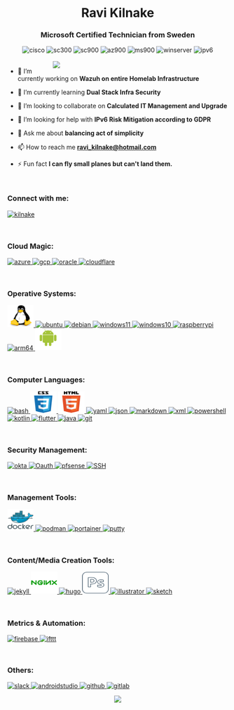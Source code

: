 <h1 align="center">Ravi Kilnake</h1>
<h3 align="center">Microsoft Certified Technician from Sweden</h3>
<div align="center">
    <div class="icon-container">
        <img src="https://images.credly.com/size/340x340/images/04e8034c-81f5-4f7f-ab23-e8b428c31ce9/ITE.png" width="50" alt="cisco">
        <img src="https://intunedin.files.wordpress.com/2021/05/identity-and-access-administrator-associate-600x6001-1.png" width="50" alt="sc300">
        <img src="https://images.credly.com/size/340x340/images/fc1352af-87fa-4947-ba54-398a0e63322e/security-compliance-and-identity-fundamentals-600x600.png" width="50" alt="sc900">
        <img src="https://www.flexmind.co/wp-content/uploads/2020/08/AZ-900-420X420.png" width="50" alt="az900">
        <img src="https://learn.microsoft.com/en-us/media/learn/certification/badges/microsoft-certified-fundamentals-badge.svg" width="50" alt="ms900">
        <img src="https://images.credly.com/images/85d8fffd-19fa-4191-b51d-c090541980ee/MCSA-Windows-Server-2016-2019.png" width="50" alt="winserver">
        <img src="https://phil.lavin.me.uk/wp-content/uploads/2019/07/apnic.png" width="50" alt="ipv6">
    </div>
</div>

<br>
<img align="right" width="400" src="https://cdn.dribbble.com/userupload/12609824/file/original-0ebf1e6c9a64bfe1510cf8d72de99185.gif">

- 🔭 I’m currently working on **Wazuh on entire Homelab Infrastructure**

- 🌱 I’m currently learning **Dual Stack Infra Security**

- 👯 I’m looking to collaborate on **Calculated IT Management and Upgrade**

- 🤝 I’m looking for help with **IPv6 Risk Mitigation according to GDPR**

- 💬 Ask me about **balancing act of simplicity**

- 📫 How to reach me **ravi_kilnake@hotmail.com**

- ⚡ Fun fact **I can fly small planes but can't land them.**
<br>
<h3 align="left">Connect with me:</h3>
<p align="left">
<a href="https://linkedin.com/in/kilnake" target="blank"><img align="center" src="https://raw.githubusercontent.com/rahuldkjain/github-profile-readme-generator/master/src/images/icons/Social/linked-in-alt.svg" alt="kilnake" height="30" width="40" /></a>
</p>
<br>
<h3 align="left">Cloud Magic:</h3>
<p align="left"> 
<a href="https://azure.microsoft.com/en-in/" target="_blank" rel="noreferrer"> <img src="https://cdn.jsdelivr.net/gh/devicons/devicon@latest/icons/azure/azure-original-wordmark.svg" alt="azure" width="60" height="50"/> </a> 
<a href="https://cloud.google.com" target="_blank" rel="noreferrer"> <img src="https://www.vectorlogo.zone/logos/google_cloud/google_cloud-icon.svg" alt="gcp" width="60" height="50"/> </a> 
<a href="https://cloud.oracle.com" target="_blank" rel="noreferrer"> <img src="https://cdn.jsdelivr.net/gh/devicons/devicon@latest/icons/oracle/oracle-original.svg" alt="oracle" width="60" height="50"/> </a> 
<a href="https://cloudflare.com" target="_blank" rel="noreferrer"> <img src="https://cdn.jsdelivr.net/gh/devicons/devicon@latest/icons/cloudflare/cloudflare-original-wordmark.svg" alt="cloudflare" width="60" height="50"/> </a> 
</p>
<br>
<h3 align="left">Operative Systems:</h3>
<p align="left"> 
<a href="https://www.linux.org/" target="_blank" rel="noreferrer"> <img src="https://raw.githubusercontent.com/devicons/devicon/master/icons/linux/linux-original.svg" alt="linux" width="60" height="50"/> </a> 
<a href="https://ubuntu.com" target="_blank" rel="noreferrer"> <img src="https://cdn.jsdelivr.net/gh/devicons/devicon@latest/icons/ubuntu/ubuntu-original-wordmark.svg" alt="ubuntu" width="60" height="50"/> </a> 
<a href="https://debian.org" target="_blank" rel="noreferrer"> <img src="https://cdn.jsdelivr.net/gh/devicons/devicon@latest/icons/debian/debian-original-wordmark.svg" alt="debian" width="60" height="50"/> </a> 
<a href="https://microsoft.com" target="_blank" rel="noreferrer"> <img src="https://cdn.jsdelivr.net/gh/devicons/devicon@latest/icons/windows11/windows11-original-wordmark.svg" alt="windows11" width="60" height="50"/> </a> 
<a href="https://microsoft.com" target="_blank" rel="noreferrer"> <img src="https://cdn.jsdelivr.net/gh/devicons/devicon@latest/icons/windows8/windows8-original.svg" alt="windows10" width="60" height="50"/> </a> 
<a href="https://raspberrypi.com" target="_blank" rel="noreferrer"> <img src="https://cdn.jsdelivr.net/gh/devicons/devicon@latest/icons/raspberrypi/raspberrypi-original-wordmark.svg" alt="raspberrypi" width="60" height="50"/> </a> 
<a href="https://en.wikipedia.org/wiki/AArch64" target="_blank" rel="noreferrer"> <img src="https://cdn.jsdelivr.net/gh/devicons/devicon@latest/icons/aarch64/aarch64-original.svg" alt="arm64" width="60" height="50"/> </a> 
<a href="https://developer.android.com" target="_blank" rel="noreferrer"> <img src="https://raw.githubusercontent.com/devicons/devicon/master/icons/android/android-original-wordmark.svg" alt="android" width="60" height="50"/> </a> 
</p>
<br>
<h3 align="left">Computer Languages:</h3>
<p align="left"> 
<a href="https://www.gnu.org/software/bash/" target="_blank" rel="noreferrer"> <img src="https://www.vectorlogo.zone/logos/gnu_bash/gnu_bash-icon.svg" alt="bash" width="60" height="50"/> </a> 
<a href="https://www.w3schools.com/css/" target="_blank" rel="noreferrer"> <img src="https://raw.githubusercontent.com/devicons/devicon/master/icons/css3/css3-original-wordmark.svg" alt="css3" width="60" height="50"/> </a> 
<a href="https://www.w3.org/html/" target="_blank" rel="noreferrer"> <img src="https://raw.githubusercontent.com/devicons/devicon/master/icons/html5/html5-original-wordmark.svg" alt="html5" width="60" height="50"/> </a> 
<a href="https://yaml.org" target="_blank" rel="noreferrer"> <img src="https://cdn.jsdelivr.net/gh/devicons/devicon@latest/icons/yaml/yaml-original.svg" alt="yaml" width="60" height="50"/> </a> 
<a href="https://json.org" target="_blank" rel="noreferrer"> <img src="https://cdn.jsdelivr.net/gh/devicons/devicon@latest/icons/json/json-original.svg" alt="json" width="60" height="50"/> </a> 
<a href="https://markdownguide.org" target="_blank" rel="noreferrer"> <img src="https://cdn.jsdelivr.net/gh/devicons/devicon@latest/icons/markdown/markdown-original.svg" alt="markdown" width="60" height="50"/> </a> 
<a href="https://www.w3schools.com/xml/" target="_blank" rel="noreferrer"> <img src="https://cdn.jsdelivr.net/gh/devicons/devicon@latest/icons/xml/xml-original.svg" alt="xml" width="60" height="50"/> </a> 
<a href="https://learn.microsoft.com/en-us/powershell" target="_blank" rel="noreferrer"> <img src="https://cdn.jsdelivr.net/gh/devicons/devicon@latest/icons/powershell/powershell-original.svg" alt="powershell" width="60" height="50"/> </a> 
<a href="https://kotlinlang.org" target="_blank" rel="noreferrer"> <img src="https://www.vectorlogo.zone/logos/kotlinlang/kotlinlang-icon.svg" alt="kotlin" width="60" height="50"/> </a> 
<a href="https://flutter.dev" target="_blank" rel="noreferrer"> <img src="https://www.vectorlogo.zone/logos/flutterio/flutterio-icon.svg" alt="flutter" width="60" height="50"/> </a> 
<a href="https://java.com" target="_blank" rel="noreferrer"> <img src="https://cdn.jsdelivr.net/gh/devicons/devicon@latest/icons/java/java-original-wordmark.svg" alt="java" width="60" height="50"/> </a> 
<a href="https://git-scm.com/" target="_blank" rel="noreferrer"> <img src="https://www.vectorlogo.zone/logos/git-scm/git-scm-icon.svg" alt="git" width="60" height="50"/> </a> 
</p>
<br>
<h3 align="left">Security Management:</h3>
<p align="left"> 
<a href="https://okta.com" target="_blank" rel="noreferrer"> <img src="https://cdn.jsdelivr.net/gh/devicons/devicon@latest/icons/okta/okta-original-wordmark.svg" alt="okta" width="60" height="50"/> </a> 
<a href="https://oauth.net" target="_blank" rel="noreferrer"> <img src="https://cdn.jsdelivr.net/gh/devicons/devicon@latest/icons/oauth/oauth-original.svg" alt="Oauth" width="60" height="50"/> </a> 
<a href="https://pfsense.org" target="_blank" rel="noreferrer"> <img src="https://cdn.jsdelivr.net/gh/devicons/devicon@latest/icons/pfsense/pfsense-original-wordmark.svg" alt="pfsense" width="60" height="50"/> </a> 
<a href="https://ssh.com" target="_blank" rel="noreferrer"> <img src="https://cdn.jsdelivr.net/gh/devicons/devicon@latest/icons/ssh/ssh-original-wordmark.svg" alt="SSH" width="60" height="50"/> </a> 
</p>
<br>
<h3 align="left">Management Tools:</h3>
<p align="left"> 
<a href="https://www.docker.com/" target="_blank" rel="noreferrer"> <img src="https://raw.githubusercontent.com/devicons/devicon/master/icons/docker/docker-original-wordmark.svg" alt="docker" width="60" height="50"/> </a> 
<a href="https://podman.io" target="_blank" rel="noreferrer"> <img src="https://cdn.jsdelivr.net/gh/devicons/devicon@latest/icons/podman/podman-original.svg" alt="podman" width="60" height="50"/> </a> 
<a href="https://www.portainer.io" target="_blank" rel="noreferrer"> <img src="https://cdn.jsdelivr.net/gh/devicons/devicon@latest/icons/portainer/portainer-original-wordmark.svg" alt="portainer" width="60" height="50"/> </a> 
<a href="https://putty.org" target="_blank" rel="noreferrer"> <img src="https://cdn.jsdelivr.net/gh/devicons/devicon@latest/icons/putty/putty-original.svg" alt="putty" width="60" height="50"/> </a> 
</p>
<br>
<h3 align="left">Content/Media Creation Tools:</h3>
<p align="left"> 
<a href="https://jekyllrb.com/" target="_blank" rel="noreferrer"> <img src="https://www.vectorlogo.zone/logos/jekyllrb/jekyllrb-icon.svg" alt="jekyll" width="60" height="50"/> </a>
<a href="https://www.nginx.com" target="_blank" rel="noreferrer"> <img src="https://raw.githubusercontent.com/devicons/devicon/master/icons/nginx/nginx-original.svg" alt="nginx" width="60" height="50"/> </a> 
<a href="https://gohugo.io/" target="_blank" rel="noreferrer"> <img src="https://api.iconify.design/logos-hugo.svg" alt="hugo" width="60" height="50"/> </a> 
<a href="https://www.photoshop.com/en" target="_blank" rel="noreferrer"> <img src="https://raw.githubusercontent.com/devicons/devicon/master/icons/photoshop/photoshop-line.svg" alt="photoshop" width="60" height="50"/> </a> 
<a href="https://www.adobe.com/in/products/illustrator.html" target="_blank" rel="noreferrer"> <img src="https://www.vectorlogo.zone/logos/adobe_illustrator/adobe_illustrator-icon.svg" alt="illustrator" width="60" height="50"/> </a> 
<a href="https://www.sketch.com/" target="_blank" rel="noreferrer"> <img src="https://www.vectorlogo.zone/logos/sketchapp/sketchapp-icon.svg" alt="sketch" width="60" height="50"/> </a> </p>
</p>
<br>
<h3 align="left">Metrics & Automation:</h3>
<p align="left"> 
<a href="https://firebase.google.com/" target="_blank" rel="noreferrer"> <img src="https://www.vectorlogo.zone/logos/firebase/firebase-icon.svg" alt="firebase" width="60" height="50"/> </a> 
<a href="https://ifttt.com/" target="_blank" rel="noreferrer"> <img src="https://www.vectorlogo.zone/logos/ifttt/ifttt-ar21.svg" alt="ifttt" width="60" height="50"/> </a> 
</p>
<br>
<h3 align="left">Others:</h3>
<p align="left"> 
<a href="https://slack.com" target="_blank" rel="noreferrer"> <img src="https://cdn.jsdelivr.net/gh/devicons/devicon@latest/icons/slack/slack-original.svg" alt="slack" width="60" height="50"/> </a> 
<a href="https://developer.android.com/studio" target="_blank" rel="noreferrer"> <img src="https://cdn.jsdelivr.net/gh/devicons/devicon@latest/icons/androidstudio/androidstudio-original-wordmark.svg" alt="androidstudio" width="60" height="50"/> </a> 
<a href="https://github.com" target="_blank" rel="noreferrer"> <img src="https://cdn.jsdelivr.net/gh/devicons/devicon@latest/icons/github/github-original.svg" alt="github" width="60" height="50"/> </a> 
<a href="https://gitlab.com" target="_blank" rel="noreferrer"> <img src="https://cdn.jsdelivr.net/gh/devicons/devicon@latest/icons/gitlab/gitlab-original-wordmark.svg" alt="gitlab" width="60" height="50"/> </a> 
</p>


<p align="center">
  <img src="https://capsule-render.vercel.app/api?type=waving&color=gradient&height=60&section=footer"/>
</p>

